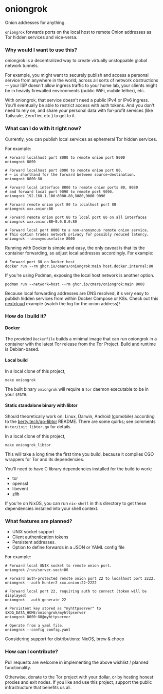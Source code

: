 # oniongrok

Onion addresses for anything.

`oniongrok` forwards ports on the local host to remote Onion addresses as Tor
hidden services and vice-versa.

### Why would I want to use this?

oniongrok is a decentralized way to create virtually unstoppable global network
tunnels.

For example, you might want to securely publish and access a personal service
from anywhere in the world, across all sorts of network obstructions -- your
ISP doesn't allow ingress traffic to your home lab, your clients might be in
heavily firewalled environments (public WiFi, mobile tether), etc.

With oniongrok, that service doesn't need a public IPv4 or IPv6 ingress. You'll
eventually be able to restrict access with auth tokens. And you don't need to
rely on, and share your personal data with for-profit services (like Tailscale,
ZeroTier, etc.) to get to it.

### What can I do with it right now?

Currently, you can publish local services as ephemeral Tor hidden services.

For example:

```
# Forward localhost port 8000 to remote onion port 8000
oniongrok 8000

# Forward localhost port 8000 to remote onion port 80.
# ~ is shorthand for the forward between source~destination.
oniongrok 8000~80

# Forward local interface 8000 to remote onion ports 80, 8080
# and forward local port 9090 to remote port 9090.
oniongrok 192.168.1.100:8000~80,8080,9000 9090

# Forward remote onion port 80 to localhost port 80
oniongrok xxx.onion:80

# Forward remote onion port 80 to local port 80 on all interfaces
oniongrok xxx.onion:80~0.0.0.0:80

# Forward local port 8000 to a non-anonymous remote onion service.
# This option trades network privacy for possibly reduced latency.
oniongrok --anonymous=false 8000
```

Running with Docker is simple and easy, the only caveat is that its the
container forwarding, so adjust local addresses accordingly. For example:

```
# Forward port 80 on Docker host
docker run --rm ghcr.io/cmars/oniongrok:main host.docker.internal:80
```

If you're using Podman, exposing the local host network is another option.

    podman run --network=host --rm ghcr.io/cmars/oniongrok:main 8000 

Because local forwarding addresses are DNS resolved, it's very easy to publish
hidden services from within Docker Compose or K8s. Check out this
[nextcloud](examples/nextcloud/docker-compose.yml) example (watch the log for
the onion address)!

### How do I build it?

#### Docker

The provided `Dockerfile` builds a minimal image that can run oniongrok in a
container with the latest Tor release from the Tor Project. Build and runtime
is Debian-based.

#### Local build

In a local clone of this project,

    make oniongrok

The built binary `oniongrok` will require a `tor` daemon executable to be in
your `$PATH`.

#### Static standalone binary with libtor

Should theoretically work on: Linux, Darwin, Android (gomobile) according to
the [berty.tech/go-libtor](https://github.com/berty/go-libtor) README. There
are some quirks; see comments in `tor/init_libtor.go` for details.

In a local clone of this project,

    make oniongrok_libtor

This will take a long time the first time you build, because it compiles CGO
wrappers for Tor and its dependencies.

You'll need to have C library dependencies installed for the build to work:

- tor
- openssl
- libevent
- zlib

If you're on NixOS, you can run `nix-shell` in this directory to get these
dependencies installed into your shell context.

### What features are planned?

* UNIX socket support
* Client authentication tokens
* Persistent addresses.
* Option to define forwards in a JSON or YAML config file

For example:

```
# Forward local UNIX socket to remote onion port.
oniongrok /run/server.sock~80

# Forward auth-protected remote onion port 22 to localhost port 2222.
oniongrok --auth hunter2 xxx.onion:22~2222

# Forward local port 22, requiring auth to connect (token will be displayed)
oniongrok --auth-generate 22

# Persistent key stored as "myhttpserver" to $XDG_DATA_HOME/oniongrok/myhttpserver
oniongrok 8000~80@myhttpserver

# Operate from a yaml file.
oniongrok --config config.yaml
```

Considering support for distributions: NixOS, brew & choco

### How can I contribute?

Pull requests are welcome in implementing the above wishlist / planned
functionality.

Otherwise, donate to the Tor project with your dollar, or by hosting honest
proxies and exit nodes. If you like and use this project, support the public
infrastructure that benefits us all.
